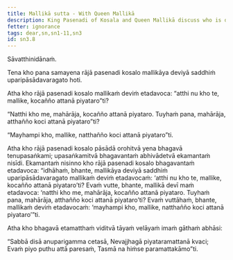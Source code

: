 ```yaml
---
title: Mallikā sutta - With Queen Mallikā
description: King Pasenadi of Kosala and Queen Mallikā discuss who is dearer to them.
fetter: ignorance
tags: dear,sn,sn1-11,sn3
id: sn3.8
---
```


Sāvatthinidānaṁ.

Tena kho pana samayena rājā pasenadi kosalo mallikāya deviyā saddhiṁ uparipāsādavaragato hoti.

Atha kho rājā pasenadi kosalo mallikaṁ deviṁ etadavoca: “atthi nu kho te, mallike, kocañño attanā piyataro”ti?

“Natthi kho me, mahārāja, kocañño attanā piyataro. Tuyhaṁ pana, mahārāja, atthañño koci attanā piyataro”ti?

“Mayhampi kho, mallike, natthañño koci attanā piyataro”ti.

Atha kho rājā pasenadi kosalo pāsādā orohitvā yena bhagavā tenupasaṅkami; upasaṅkamitvā bhagavantaṁ abhivādetvā ekamantaṁ nisīdi. Ekamantaṁ nisinno kho rājā pasenadi kosalo bhagavantaṁ etadavoca: “idhāhaṁ, bhante, mallikāya deviyā saddhiṁ uparipāsādavaragato mallikaṁ deviṁ etadavocaṁ: ‘atthi nu kho te, mallike, kocañño attanā piyataro’ti? Evaṁ vutte, bhante, mallikā devī maṁ etadavoca: ‘natthi kho me, mahārāja, kocañño attanā piyataro. Tuyhaṁ pana, mahārāja, atthañño koci attanā piyataro’ti? Evaṁ vuttāhaṁ, bhante, mallikaṁ deviṁ etadavocaṁ: ‘mayhampi kho, mallike, natthañño koci attanā piyataro’”ti.

Atha kho bhagavā etamatthaṁ viditvā tāyaṁ velāyaṁ imaṁ gāthaṁ abhāsi:

“Sabbā disā anuparigamma cetasā,
Nevajjhagā piyataramattanā kvaci;
Evaṁ piyo puthu attā paresaṁ,
Tasmā na hiṁse paramattakāmo”ti.
